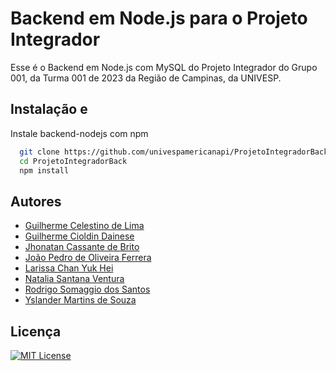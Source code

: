 # Backend em Node.js para o Projeto Integrador

Esse é o Backend em Node.js com MySQL do Projeto Integrador do Grupo 001, da Turma 001 de 2023 da Região de Campinas, da UNIVESP.




## Instalação e 

Instale backend-nodejs com npm

```bash
  git clone https://github.com/univespamericanapi/ProjetoIntegradorBack.git
  cd ProjetoIntegradorBack
  npm install
```
    
## Autores

- [Guilherme Celestino de Lima](https://www.github.com/)
- [Guilherme Cioldin Dainese](https://www.github.com/)
- [Jhonatan Cassante de Brito](https://www.github.com/jhonatancassante)
- [João Pedro de Oliveira Ferrera](https://www.github.com/)
- [Larissa Chan Yuk Hei](https://www.github.com/)
- [Natalia Santana Ventura](https://www.github.com/)
- [Rodrigo Somaggio dos Santos](https://www.github.com/)
- [Yslander Martins de Souza](https://www.github.com/)
## Licença

[![MIT License](https://img.shields.io/github/license/jhonatancassante/startse-desafio-01?style=plastic)](https://github.com/)